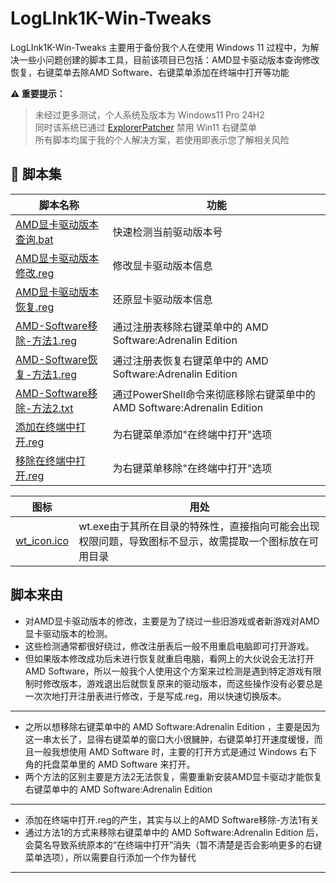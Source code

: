 # LogLInk1K-Win-Tweaks
LogLInk1K-Win-Tweaks 主要用于备份我个人在使用 Windows 11 过程中，为解决一些小问题创建的脚本工具，目前该项目已包括：AMD显卡驱动版本查询修改恢复，右键菜单去除AMD Software、右键菜单添加在终端中打开等功能

**⚠️ 重要提示：**  

> 未经过更多测试，个人系统及版本为 Windows11 Pro 24H2<br>同时该系统已通过 [ExplorerPatcher](https://github.com/valinet/ExplorerPatcher) 禁用 Win11 右键菜单<br>所有脚本均属于我的个人解决方案，若使用即表示您了解相关风险

## 🔧 脚本集

| 脚本名称 | 功能 |
|----------|------|
| [AMD显卡驱动版本查询.bat](/AMD_Tools/AMD显卡驱动版本查询.bat) | 快速检测当前驱动版本号 | 无需打开注册表，即可验证对驱动版本的修改是否生效 |
| [AMD显卡驱动版本修改.reg](/AMD_Tools/AMD显卡驱动版本修改.reg) | 修改显卡驱动版本信息 | 绕过旧游戏，以及新游戏的驱动版本检测 |
| [AMD显卡驱动版本恢复.reg](/AMD_Tools/AMD显卡驱动版本恢复.reg) | 还原显卡驱动版本信息 | 修复因版本修改导致的兼容问题 |
| [AMD-Software移除-方法1.reg](/AMD_Tools/AMD-Software移除-方法1.reg) | 通过注册表移除右键菜单中的 AMD Software:Adrenalin Edition|
| [AMD-Software恢复-方法1.reg](/AMD_Tools/AMD-Software恢复-方法1.reg) | 通过注册表恢复右键菜单中的 AMD Software:Adrenalin Edition|
| [AMD-Software移除-方法2.txt](/AMD_Tools/AMD-Software移除-方法2.txt) | 通过PowerShell命令来彻底移除右键菜单中的 AMD Software:Adrenalin Edition |
| [添加在终端中打开.reg](/Desktop_Tweaks/添加在终端中打开.reg) | 为右键菜单添加"在终端中打开"选项 |
| [移除在终端中打开.reg](/Desktop_Tweaks/移除在终端中打开.reg) | 为右键菜单移除"在终端中打开"选项 |

| 图标 | 用处 |
|----------|------|
| [wt_icon.ico](/Icon/wt_icon.ico) | wt.exe由于其所在目录的特殊性，直接指向可能会出现权限问题，导致图标不显示，故需提取一个图标放在可用目录 |


## 脚本来由

- 对AMD显卡驱动版本的修改，主要是为了绕过一些旧游戏或者新游戏对AMD显卡驱动版本的检测。
- 这些检测通常都很好绕过，修改注册表后一般不用重启电脑即可打开游戏。
- 但如果版本修改成功后未进行恢复就重启电脑，看网上的大伙说会无法打开AMD Software，所以一般我个人使用这个方案来过检测是遇到特定游戏有限制时修改版本，游戏退出后就恢复原来的驱动版本，而这些操作没有必要总是一次次地打开注册表进行修改，于是写成.reg，用以快速切换版本。

---

- 之所以想移除右键菜单中的 AMD Software:Adrenalin Edition ，主要是因为这一串太长了，显得右键菜单的窗口大小很臃肿，右键菜单打开速度缓慢，而且一般我想使用 AMD Software 时，主要的打开方式是通过 Windows 右下角的托盘菜单里的 AMD Software 来打开。
- 两个方法的区别主要是方法2无法恢复，需要重新安装AMD显卡驱动才能恢复右键菜单中的 AMD Software:Adrenalin Edition

---

- 添加在终端中打开.reg的产生，其实与以上的AMD Software移除-方法1有关
- 通过方法1的方式来移除右键菜单中的 AMD Software:Adrenalin Edition 后，会莫名导致系统原本的“在终端中打开”消失（暂不清楚是否会影响更多的右键菜单选项），所以需要自行添加一个作为替代

---